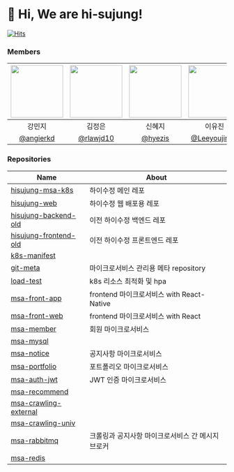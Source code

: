 # 👋 Hi, We are hi-sujung!

[![Hits](https://hits.seeyoufarm.com/api/count/incr/badge.svg?url=https%3A%2F%2Fgithub.com%2Fhi-sujung%2F.github&count_bg=%23BA6BC4&title_bg=%23555555&icon=github.svg&icon_color=%23E7E7E7&title=hits&edge_flat=false)](https://hits.seeyoufarm.com)

### Members
| <img src="https://github.com/user-attachments/assets/df97272c-a722-4717-a820-c851ed77763c" width="120"/> | <img src="https://github.com/user-attachments/assets/00465f57-b84d-446a-8377-132b98938d5d" width="120"/> | <img src="https://github.com/user-attachments/assets/cc6cc178-9022-465e-9cc2-79ec7e044e0b" width="120"/> | <img src="https://github.com/user-attachments/assets/7114a84d-4337-43fb-8b16-c1a6d998dc18" width="120"/> |  <img src="https://github.com/user-attachments/assets/1bdf080d-6e4b-4649-9f8e-a44c2607e759" width="120"/> | <img src="https://github.com/user-attachments/assets/52b11e17-49b1-4b5f-a886-82fd51181433" width="120"/> |
|:----------------------------------------:|:---:|:---:|:---:|:---:|:---:|
|  강민지 | 김정은 | 신혜지 | 이유진 | 임수현(Lead) | 조은재 |
| [@angierkd](https://github.com/angierkd) | [@rlawjd10](https://github.com/rlawjd10) | [@hyezis](https://github.com/hyezis) | [@Leeyoujin00](https://github.com/Leeyoujin00) | [@suhyenim](https://github.com/suhyenim) | [@EunjaeJo](https://github.com/EunjaeJo) |


### Repositories
| Name                                                                          | About        |
|-------------------------------------------------------------------------------|--------------|
| [hisujung-msa-k8s](https://github.com/hi-sujung/hisujung-msa-k8s)             | 하이수정 메인 레포 |
| [hisujung-web](https://github.com/hi-sujung/hisujung-web)                     | 하이수정 웹 배포용 레포 |
| [hisujung-backend-old](https://github.com/hi-sujung/hisujung-backend-old)     | 이전 하이수정 백엔드 레포 |
| [hisujung-frontend-old](https://github.com/hi-sujung/hisujung-frontend-old)   | 이전 하이수정 프론트엔드 레포 |
| [k8s-manifest](https://github.com/hi-sujung/k8s-manifest)                     |              |
| [git-meta](https://github.com/hi-sujung/git-meta)                             | 마이크로서비스 관리용 메타 repository |
| [load-test](https://github.com/hi-sujung/load-test)                           | k8s 리소스 최적화 및 hpa |
| [msa-front-app](https://github.com/hi-sujung/msa-front-app)                   | frontend 마이크로서비스 with React-Native |
| [msa-front-web](https://github.com/hi-sujung/msa-front-web)                   | frontend 마이크로서비스 with React |
| [msa-member](https://github.com/hi-sujung/msa-member)                         | 회원 마이크로서비스 |
| [msa-mysql](https://github.com/hi-sujung/msa-mysql)                           |                |
| [msa-notice](https://github.com/hi-sujung/msa-notice)                         | 공지사항 마이크로서비스 |
| [msa-portfolio](https://github.com/hi-sujung/msa-portfolio)                   | 포트폴리오 마이크로서비스 |
| [msa-auth-jwt](https://github.com/hi-sujung/msa-auth-jwt)                     | JWT 인증 마이크로서비스 |
| [msa-recommend](https://github.com/hi-sujung/msa-recommend)                   |              |
| [msa-crawling-external](https://github.com/hi-sujung/msa-crawling-external)   |              |
| [msa-crawling-univ](https://github.com/hi-sujung/msa-crawling-univ)           |              |
| [msa-rabbitmq](https://github.com/hi-sujung/msa-rabbitmq)                     | 크롤링과 공지사항 마이크로서비스 간 메시지 브로커 |
| [msa-redis](https://github.com/hi-sujung/msa-redis)                           |              |




